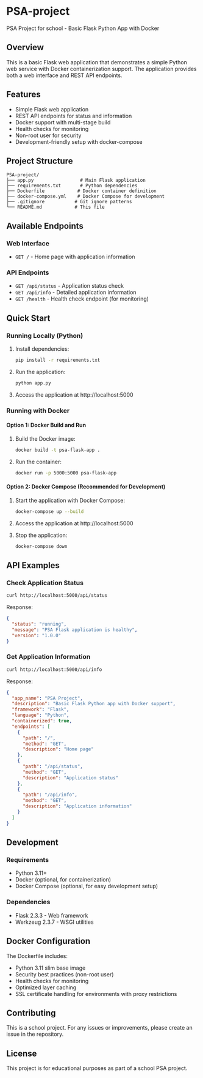 # PSA-project
PSA Project for school - Basic Flask Python App with Docker

## Overview
This is a basic Flask web application that demonstrates a simple Python web service with Docker containerization support. The application provides both a web interface and REST API endpoints.

## Features
- Simple Flask web application
- REST API endpoints for status and information
- Docker support with multi-stage build
- Health checks for monitoring
- Non-root user for security
- Development-friendly setup with docker-compose

## Project Structure
```
PSA-project/
├── app.py                 # Main Flask application
├── requirements.txt       # Python dependencies
├── Dockerfile            # Docker container definition
├── docker-compose.yml    # Docker Compose for development
├── .gitignore           # Git ignore patterns
└── README.md            # This file
```

## Available Endpoints

### Web Interface
- `GET /` - Home page with application information

### API Endpoints
- `GET /api/status` - Application status check
- `GET /api/info` - Detailed application information
- `GET /health` - Health check endpoint (for monitoring)

## Quick Start

### Running Locally (Python)
1. Install dependencies:
   ```bash
   pip install -r requirements.txt
   ```

2. Run the application:
   ```bash
   python app.py
   ```

3. Access the application at http://localhost:5000

### Running with Docker

#### Option 1: Docker Build and Run
1. Build the Docker image:
   ```bash
   docker build -t psa-flask-app .
   ```

2. Run the container:
   ```bash
   docker run -p 5000:5000 psa-flask-app
   ```

#### Option 2: Docker Compose (Recommended for Development)
1. Start the application with Docker Compose:
   ```bash
   docker-compose up --build
   ```

2. Access the application at http://localhost:5000

3. Stop the application:
   ```bash
   docker-compose down
   ```

## API Examples

### Check Application Status
```bash
curl http://localhost:5000/api/status
```

Response:
```json
{
  "status": "running",
  "message": "PSA Flask application is healthy",
  "version": "1.0.0"
}
```

### Get Application Information
```bash
curl http://localhost:5000/api/info
```

Response:
```json
{
  "app_name": "PSA Project",
  "description": "Basic Flask Python app with Docker support",
  "framework": "Flask",
  "language": "Python",
  "containerized": true,
  "endpoints": [
    {
      "path": "/",
      "method": "GET",
      "description": "Home page"
    },
    {
      "path": "/api/status",
      "method": "GET",
      "description": "Application status"
    },
    {
      "path": "/api/info",
      "method": "GET",
      "description": "Application information"
    }
  ]
}
```

## Development

### Requirements
- Python 3.11+
- Docker (optional, for containerization)
- Docker Compose (optional, for easy development setup)

### Dependencies
- Flask 2.3.3 - Web framework
- Werkzeug 2.3.7 - WSGI utilities

## Docker Configuration

The Dockerfile includes:
- Python 3.11 slim base image
- Security best practices (non-root user)
- Health checks for monitoring
- Optimized layer caching
- SSL certificate handling for environments with proxy restrictions

## Contributing
This is a school project. For any issues or improvements, please create an issue in the repository.

## License
This project is for educational purposes as part of a school PSA project.
